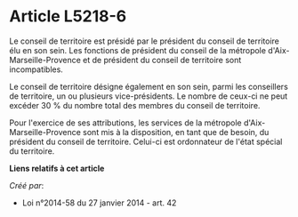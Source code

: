 # Article L5218-6

Le conseil de territoire est présidé par le président du conseil de territoire élu en son sein. Les fonctions de président du
conseil de la métropole d'Aix-Marseille-Provence et de président du conseil de territoire sont incompatibles. 

Le conseil de territoire désigne également en son sein, parmi les conseillers de territoire, un ou plusieurs vice-présidents.
Le nombre de ceux-ci ne peut excéder 30 % du nombre total des membres du conseil de territoire. 

Pour l'exercice de ses attributions, les services de la métropole d'Aix-Marseille-Provence sont mis à la disposition, en tant
que de besoin, du président du conseil de territoire. Celui-ci est ordonnateur de l'état spécial du territoire.

**Liens relatifs à cet article**

_Créé par_:

  - Loi n°2014-58 du 27 janvier 2014 - art. 42
